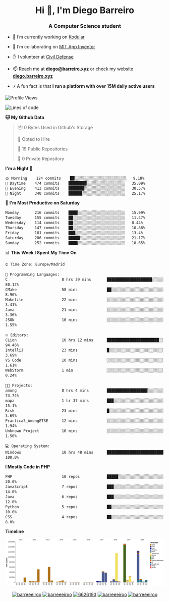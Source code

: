 <h1 align="center">Hi 👋, I'm Diego Barreiro</h1>
<h3 align="center">A Computer Science student</h3>

- 🔭 I’m currently working on [Kodular](https://www.kodular.io)

- 👯 I’m collaborating on [MIT App Inventor](https://github.com/mit-cml/appinventor-sources)

- ✋ I volunteer at [Civil Defense](https://proteccioncivil.sdc.gal)

- 📫 Reach me at **diego@barreiro.xyz** or check my website **[diego.barreiro.xyz](https://diego.barreiro.xyz)**

- ⚡ A fun fact is that **I run a platform with over 15M daily active users**

<!--START_SECTION:waka-->
![Profile Views](http://img.shields.io/badge/Profile%20Views-1-blue)

![Lines of code](https://img.shields.io/badge/From%20Hello%20World%20I%27ve%20Written-22.8%20million%20lines%20of%20code-blue)

**🐱 My Github Data** 

> 📦 0 Bytes Used in Github's Storage 
 > 
> 💼 Opted to Hire
 > 
> 📜 19 Public Repositories
 > 
> 🔑 0 Private Repository 
 > 
**I'm a Night 🦉** 

```text
🌞 Morning    124 commits    ██░░░░░░░░░░░░░░░░░░░░░░░   9.18% 
🌆 Daytime    474 commits    ████████░░░░░░░░░░░░░░░░░   35.09% 
🌃 Evening    413 commits    ███████░░░░░░░░░░░░░░░░░░   30.57% 
🌙 Night      340 commits    ██████░░░░░░░░░░░░░░░░░░░   25.17%

```
📅 **I'm Most Productive on Saturday** 

```text
Monday       216 commits    ████░░░░░░░░░░░░░░░░░░░░░   15.99% 
Tuesday      155 commits    ██░░░░░░░░░░░░░░░░░░░░░░░   11.47% 
Wednesday    114 commits    ██░░░░░░░░░░░░░░░░░░░░░░░   8.44% 
Thursday     147 commits    ██░░░░░░░░░░░░░░░░░░░░░░░   10.88% 
Friday       181 commits    ███░░░░░░░░░░░░░░░░░░░░░░   13.4% 
Saturday     286 commits    █████░░░░░░░░░░░░░░░░░░░░   21.17% 
Sunday       252 commits    ████░░░░░░░░░░░░░░░░░░░░░   18.65%

```


📊 **This Week I Spent My Time On** 

```text
⌚︎ Time Zone: Europe/Madrid

💬 Programming Languages: 
C                        8 hrs 39 mins       ████████████████████░░░░░   80.12% 
CMake                    58 mins             ██░░░░░░░░░░░░░░░░░░░░░░░   8.96% 
Makefile                 22 mins             ░░░░░░░░░░░░░░░░░░░░░░░░░   3.41% 
Java                     21 mins             ░░░░░░░░░░░░░░░░░░░░░░░░░   3.36% 
JSON                     10 mins             ░░░░░░░░░░░░░░░░░░░░░░░░░   1.55%

🔥 Editors: 
CLion                    10 hrs 12 mins      ███████████████████████░░   94.46% 
IntelliJ                 23 mins             █░░░░░░░░░░░░░░░░░░░░░░░░   3.69% 
VS Code                  10 mins             ░░░░░░░░░░░░░░░░░░░░░░░░░   1.61% 
WebStorm                 1 min               ░░░░░░░░░░░░░░░░░░░░░░░░░   0.24%

🐱‍💻 Projects: 
among                    8 hrs 4 mins        ██████████████████░░░░░░░   74.74% 
mapa                     1 hr 37 mins        ███░░░░░░░░░░░░░░░░░░░░░░   15.1% 
Risk                     23 mins             █░░░░░░░░░░░░░░░░░░░░░░░░   3.69% 
Practica5_AmongETSE      12 mins             ░░░░░░░░░░░░░░░░░░░░░░░░░   1.94% 
Unknown Project          10 mins             ░░░░░░░░░░░░░░░░░░░░░░░░░   1.56%

💻 Operating System: 
Windows                  10 hrs 48 mins      █████████████████████████   100.0%

```

**I Mostly Code in PHP** 

```text
PHP                      10 repos            █████░░░░░░░░░░░░░░░░░░░░   20.0% 
JavaScript               7 repos             ███░░░░░░░░░░░░░░░░░░░░░░   14.0% 
Java                     6 repos             ███░░░░░░░░░░░░░░░░░░░░░░   12.0% 
Python                   5 repos             ██░░░░░░░░░░░░░░░░░░░░░░░   10.0% 
CSS                      4 repos             ██░░░░░░░░░░░░░░░░░░░░░░░   8.0%

```


**Timeline**

![Chart not found](https://github.com/barreeeiroo/barreeeiroo/blob/master/charts/bar_graph.png) 


<!--END_SECTION:waka-->

<p align="center">
<a href="https://twitter.com/barreeeiroo" target="blank"><img align="center" src="https://cdn.jsdelivr.net/npm/simple-icons@3.0.1/icons/twitter.svg" alt="barreeeiroo" height="20" width="20" /></a>
<a href="https://linkedin.com/in/barreeeiroo" target="blank"><img align="center" src="https://cdn.jsdelivr.net/npm/simple-icons@3.0.1/icons/linkedin.svg" alt="barreeeiroo" height="20" width="20" /></a>
<a href="https://stackoverflow.com/users/6626193" target="blank"><img align="center" src="https://cdn.jsdelivr.net/npm/simple-icons@3.0.1/icons/stackoverflow.svg" alt="6626193" height="20" width="20" /></a>
<a href="https://fb.com/barreeeiroo" target="blank"><img align="center" src="https://cdn.jsdelivr.net/npm/simple-icons@3.0.1/icons/facebook.svg" alt="barreeeiroo" height="20" width="20" /></a>
<a href="https://instagram.com/barreeeiroo" target="blank"><img align="center" src="https://cdn.jsdelivr.net/npm/simple-icons@3.0.1/icons/instagram.svg" alt="barreeeiroo" height="20" width="20" /></a>
</p>
